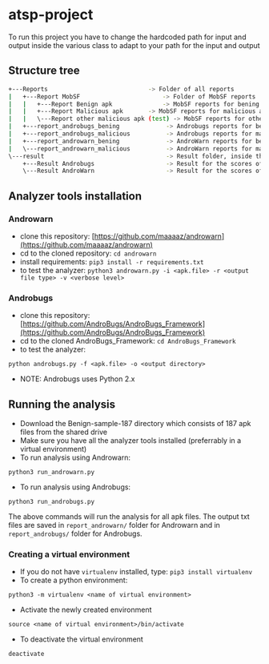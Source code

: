 # atsp-project
To run this project you have to change the hardcoded path for input and output inside the various class to adapt to your path for the input and output

## Structure tree
``` bash
+---Reports		                       -> Folder of all reports
|   +---Report MobSF		               -> Folder of MobSF reports 
|   |   +---Report Benign apk		       -> MobSF reports for bening apk dataset
|   |   +---Report Malicious apk	   -> MobSF reports for malicious apk dataset 
|   |   \---Report other malicious apk (test) -> MobSF reports for other malicious apk
|   +---report_androbugs_bening		        -> Androbugs reports for bening apk dataset
|   +---report_androbugs_malicious		    -> Androbugs reports for malicious apk dataset 
|   +---report_androwarn_bening		        -> AndroWarn reports for bening apk dataset
|   \---report_androwarn_malicious		    -> AndroWarn reports for malicious apk dataset 
\---result		                            -> Result folder, inside the result of the combined scores for the apks
    +---Result Androbugs		            -> Result for the scores of Androbugs
    \---Result AndroWarn		            -> Result for the scores of AndroWarn
```
## Analyzer tools installation

### Androwarn
* clone this repository: [https://github.com/maaaaz/androwarn](https://github.com/maaaaz/androwarn)
* cd to the cloned repository: `cd androwarn`
* install requirements: `pip3 install -r requirements.txt`
* to test the analyzer:
```python3 androwarn.py -i <apk.file> -r <output file type> -v <verbose level> ```

### Androbugs
* clone this repository: [https://github.com/AndroBugs/AndroBugs_Framework](https://github.com/AndroBugs/AndroBugs_Framework)
* cd to the cloned AndroBugs_Framework: `cd AndroBugs_Framework`
* to test the analyzer:
```
python androbugs.py -f <apk.file> -o <output directory>
```
* NOTE: Androbugs uses Python 2.x

## Running the analysis
* Download the Benign-sample-187 directory which consists of 187 apk files from the shared drive
* Make sure you have all the analyzer tools installed (preferrably in a virtual environment)
* To run analysis using Androwarn:
```
python3 run_androwarn.py
```
* To run analysis using Androbugs:
```
python3 run_androbugs.py
```

The above commands will run the analysis for all apk files. The output txt files are saved in `report_androwarn/` folder for Androwarn and in `report_androbugs/` folder for Androbugs.

### Creating a virtual environment
* If you do not have `virtualenv` installed, type: `pip3 install virtualenv`
* To create a python environment:
```
python3 -m virtualenv <name of virtual environment>
```
* Activate the newly created environment
```
source <name of virtual environment>/bin/activate
```
* To deactivate the virtual environment
```
deactivate
```
